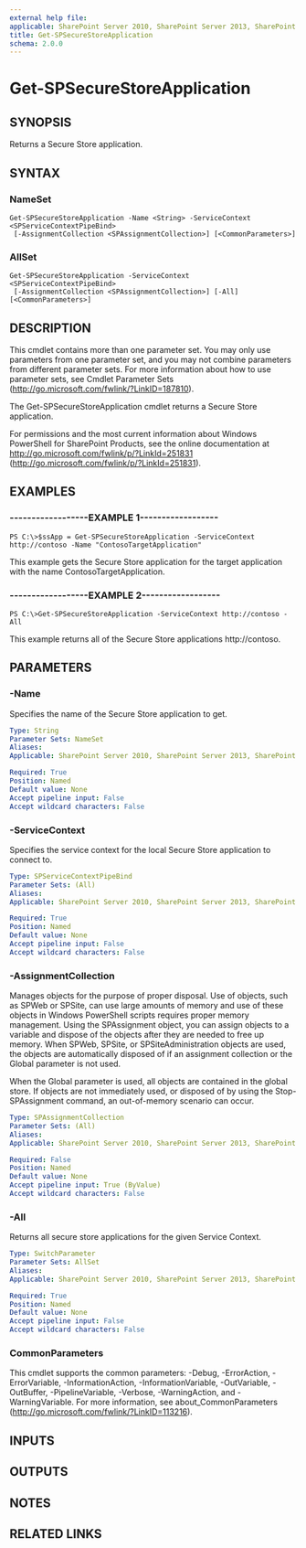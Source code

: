 ```yaml
---
external help file: 
applicable: SharePoint Server 2010, SharePoint Server 2013, SharePoint Server 2016
title: Get-SPSecureStoreApplication
schema: 2.0.0
---
```


# Get-SPSecureStoreApplication

## SYNOPSIS
Returns a Secure Store application.

## SYNTAX

### NameSet
```
Get-SPSecureStoreApplication -Name <String> -ServiceContext <SPServiceContextPipeBind>
 [-AssignmentCollection <SPAssignmentCollection>] [<CommonParameters>]
```

### AllSet
```
Get-SPSecureStoreApplication -ServiceContext <SPServiceContextPipeBind>
 [-AssignmentCollection <SPAssignmentCollection>] [-All] [<CommonParameters>]
```

## DESCRIPTION
This cmdlet contains more than one parameter set.
You may only use parameters from one parameter set, and you may not combine parameters from different parameter sets.
For more information about how to use parameter sets, see Cmdlet Parameter Sets (http://go.microsoft.com/fwlink/?LinkID=187810).

The Get-SPSecureStoreApplication cmdlet returns a Secure Store application.

For permissions and the most current information about Windows PowerShell for SharePoint Products, see the online documentation at http://go.microsoft.com/fwlink/p/?LinkId=251831 (http://go.microsoft.com/fwlink/p/?LinkId=251831).

## EXAMPLES

### ------------------EXAMPLE 1------------------ 
```
PS C:\>$ssApp = Get-SPSecureStoreApplication -ServiceContext http://contoso -Name "ContosoTargetApplication"
```

This example gets the Secure Store application for the target application with the name ContosoTargetApplication.

### ------------------EXAMPLE 2------------------ 
```
PS C:\>Get-SPSecureStoreApplication -ServiceContext http://contoso -All
```

This example returns all of the Secure Store applications http://contoso.

## PARAMETERS

### -Name
Specifies the name of the Secure Store application to get.

```yaml
Type: String
Parameter Sets: NameSet
Aliases: 
Applicable: SharePoint Server 2010, SharePoint Server 2013, SharePoint Server 2016

Required: True
Position: Named
Default value: None
Accept pipeline input: False
Accept wildcard characters: False
```

### -ServiceContext
Specifies the service context for the local Secure Store application to connect to.

```yaml
Type: SPServiceContextPipeBind
Parameter Sets: (All)
Aliases: 
Applicable: SharePoint Server 2010, SharePoint Server 2013, SharePoint Server 2016

Required: True
Position: Named
Default value: None
Accept pipeline input: False
Accept wildcard characters: False
```

### -AssignmentCollection
Manages objects for the purpose of proper disposal. Use of objects, such as SPWeb or SPSite, can use large amounts of memory and use of these objects in Windows PowerShell scripts requires proper memory management. Using the SPAssignment object, you can assign objects to a variable and dispose of the objects after they are needed to free up memory. When SPWeb, SPSite, or SPSiteAdministration objects are used, the objects are automatically disposed of if an assignment collection or the Global parameter is not used.

When the Global parameter is used, all objects are contained in the global store. If objects are not immediately used, or disposed of by using the Stop-SPAssignment command, an out-of-memory scenario can occur.

```yaml
Type: SPAssignmentCollection
Parameter Sets: (All)
Aliases: 
Applicable: SharePoint Server 2010, SharePoint Server 2013, SharePoint Server 2016

Required: False
Position: Named
Default value: None
Accept pipeline input: True (ByValue)
Accept wildcard characters: False
```

### -All
Returns all secure store applications for the given Service Context.

```yaml
Type: SwitchParameter
Parameter Sets: AllSet
Aliases: 
Applicable: SharePoint Server 2010, SharePoint Server 2013, SharePoint Server 2016

Required: True
Position: Named
Default value: None
Accept pipeline input: False
Accept wildcard characters: False
```

### CommonParameters
This cmdlet supports the common parameters: -Debug, -ErrorAction, -ErrorVariable, -InformationAction, -InformationVariable, -OutVariable, -OutBuffer, -PipelineVariable, -Verbose, -WarningAction, and -WarningVariable. For more information, see about_CommonParameters (http://go.microsoft.com/fwlink/?LinkID=113216).

## INPUTS

## OUTPUTS

## NOTES

## RELATED LINKS

